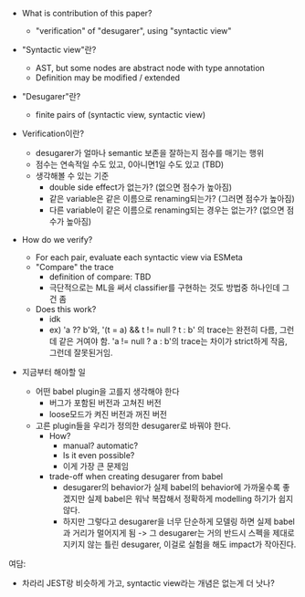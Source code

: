 * What is contribution of this paper?
  - "verification" of "desugarer", using "syntactic view"

* "Syntactic view"란?
  - AST, but some nodes are abstract node with type annotation
  - Definition may be modified / extended

* "Desugarer"란?
  - finite pairs of (syntactic view, syntactic view)

* Verification이란?
  - desugarer가 얼마나 semantic 보존을 잘하는지 점수를 매기는 행위
  - 점수는 연속적일 수도 있고, 0아니면1일 수도 있고 (TBD)
  - 생각해볼 수 있는 기준
    - double side effect가 없는가? (없으면 점수가 높아짐)
    - 같은 variable은 같은 이름으로 renaming되는가? (그러면 점수가 높아짐)
    - 다른 variable이 같은 이름으로 renaming되는 경우는 없는가? (없으면 점수가 높아짐)

* How do we verify?
  - For each pair, evaluate each syntactic view via ESMeta
  - "Compare" the trace
    - definition of compare: TBD
    - 극단적으로는 ML을 써서 classifier를 구현하는 것도 방법중 하나인데 그건 좀
  - Does this work?
    - idk
    - ex) 'a ?? b'와, '(t = a) && t != null ? t : b' 의 trace는 완전히 다름, 그런데 같은 거여야 함. 'a != null ? a : b'의 trace는 차이가 strict하게 작음, 그런데 잘못된거임.

* 지금부터 해야할 일
  - 어떤 babel plugin을 고를지 생각해야 한다
    - 버그가 포함된 버전과 고쳐진 버전
    - loose모드가 켜진 버전과 꺼진 버전
  - 고른 plugin들을 우리가 정의한 desugarer로 바꿔야 한다.
    - How?
        - manual? automatic?
        - Is it even possible?
        - 이게 가장 큰 문제임
    - trade-off when creating desugarer from babel
        - desugarer의 behavior가 실제 babel의 behavior에 가까울수록 좋겠지만 실제 babel은 워낙 복잡해서 정확하게 modelling 하기가 쉽지 않다. 
        - 하지만 그렇다고 desugarer을 너무 단순하게 모델링 하면 실제 babel과 거리가 멀어지게 됨 -> 그 desugarer는 거의 반드시 스펙을 제대로 지키지 않는 틀린 desugarer, 이걸로 실험을 해도 impact가 작아진다.

여담:
  - 차라리 JEST랑 비슷하게 가고, syntactic view라는 개념은 없는게 더 낫나?
